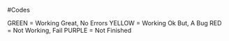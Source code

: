 #Codes

GREEN = Working Great, No Errors
YELLOW = Working Ok But, A Bug
RED = Not Working, Fail
PURPLE = Not Finished
